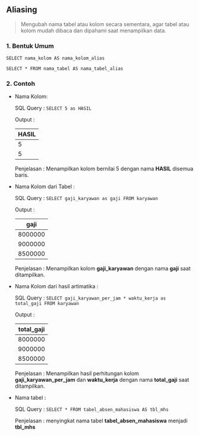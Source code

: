 ## **Aliasing**

> Mengubah nama tabel atau kolom secara sementara, agar tabel atau kolom mudah dibaca dan dipahami saat menampilkan data.

### **1. Bentuk Umum**

`SELECT nama_kolom AS nama_kolom_alias`

`SELECT * FROM nama_tabel AS nama_tabel_alias`

### **2. Contoh**

  - Nama Kolom: 
    
    SQL Query : `SELECT 5 as HASIL`
    
    Output : 
    
    | HASIL |
    | ----  |
    | 5   |
    | 5   |
    
    Penjelasan : 
    Menampilkan kolom bernilai 5 dengan nama **HASIL** disemua baris.
    
  - Nama Kolom dari Tabel : 
    
    SQL Query : `SELECT gaji_karyawan as gaji FROM karyawan`
    
    Output : 
    
    | gaji |
    | ----  |
    | 8000000   |
    | 9000000   |
    | 8500000   |
    
    Penjelasan : 
    Menampilkan kolom **gaji_karyawan** dengan nama **gaji** saat ditampilkan.

    
  - Nama Kolom dari hasil artimatika : 
    
    SQL Query : `SELECT gaji_karyawan_per_jam * waktu_kerja as total_gaji FROM karyawan`
    
    Output : 
    
    | total_gaji |
    | ----  |
    | 8000000   |
    | 9000000   |
    | 8500000   |
    
    Penjelasan : 
    Menampilkan hasil perhitungan kolom **gaji_karyawan_per_jam** dan **waktu_kerja** dengan nama **total_gaji** saat ditampilkan.
   
     
  - Nama tabel : 
    
    SQL Query : `SELECT * FROM tabel_absen_mahasiswa AS tbl_mhs`
    
    Penjelasan : 
    menyingkat nama tabel **tabel_absen_mahasiswa** menjadi **tbl_mhs**


